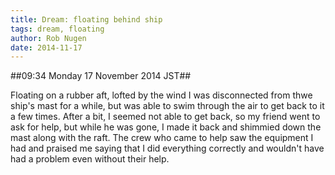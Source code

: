 ```yaml
---
title: Dream: floating behind ship
tags: dream, floating
author: Rob Nugen
date: 2014-11-17
---
```


##09:34 Monday 17 November 2014 JST##

<div class="dream">
Floating on a rubber aft, lofted by the wind I was disconnected from
thwe ship's mast for a while, but was able to swim through the air to
get back to it a few times.  After a bit, I seemed not able to get
back, so my friend went to ask for help, but while he was gone, I made
it back and shimmied down the mast along with the raft. The crew who
came to help saw the equipment I had and praised me saying that I did
everything correctly and wouldn't have had a problem even without
their help.
</div>
